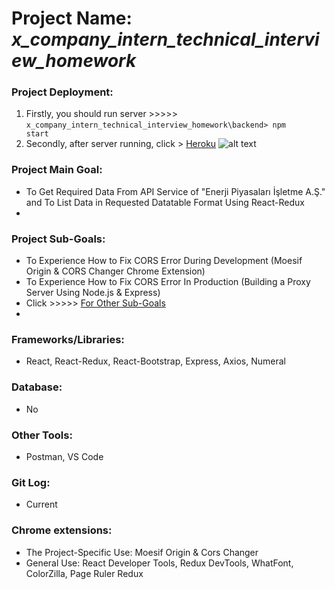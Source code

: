 # Project Name: *x_company_intern_technical_interview_homework*
### Project Deployment:
1) Firstly, you should run server >>>>> <code>x_company_intern_technical_interview_homework\backend> npm start</code>
2) Secondly, after server running, click > [Heroku](https://get-epias-apidata-barisd-v2.herokuapp.com/)
![alt text](https://github.com/BarisGc/Images/blob/main/sample_table_photo.PNG)
### Project Main Goal: 
- To Get Required Data From API Service of "Enerji Piyasaları İşletme A.Ş." and To List Data in Requested Datatable Format Using React-Redux
- 
### Project Sub-Goals:
- To Experience How to Fix CORS Error During Development (Moesif Origin & CORS Changer Chrome Extension)
- To Experience How to Fix CORS Error In Production (Building a Proxy Server Using Node.js & Express)
- Click >>>>>  [For Other Sub-Goals](https://github.com/BarisGc/xCompany1_intern_technical_interview_homework/blob/master/Smartpulse%20Internship%20Coding_Task%202022.pdf)
- 
### Frameworks/Libraries:
- React, React-Redux, React-Bootstrap, Express, Axios, Numeral
### Database:
- No
### Other Tools:
- Postman, VS Code
### Git Log:
- Current
### Chrome extensions:
- The Project-Specific Use: Moesif Origin & Cors Changer
- General Use: React Developer Tools, Redux DevTools, WhatFont, ColorZilla, Page Ruler Redux





